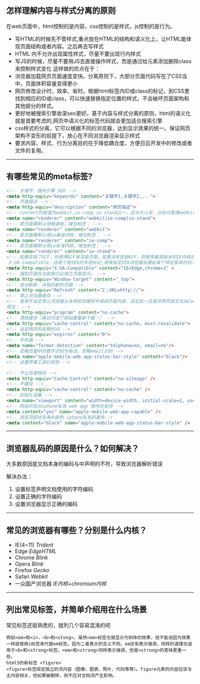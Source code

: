 ## 怎样理解内容与样式分离的原则
在web页面中，html控制的是内容，css控制的是样式，js控制的是行为。
- 写HTML的时候先不管样式,重点放在HTML的结构和语义化上，让HTML能体现页面结构或者内容。之后再去写样式
- HTML 内不允许出现属性样式，尽量不要出现行内样式
- 写JS的时候，尽量不要用JS去直接操作样式，而是通过给元素添加删除class来控制样式变化
这样做的优点在于：
- 浏览器加载网页页面速度变快。分离原则下，大部分页面代码写在了CSS当中，页面体积容量变得更小
- 网页修改设计时，效率、省时。根据html标签内ID或class的标记，到CSS里找到相应的ID或class，可以快速替换指定位置的样式，不会破坏页面架构和其他部分的样式。 
- 更好地被搜索引擎收录seo更好。基于内容与样式分离的原则，html的语义化就是首要考虑的,网页中语义化的标签代码就会更加适合搜索引擎
- css样式的分离，它可以根据不同的浏览器，达到显示效果的统一。保证网页架构不变形的前提下，放心在不同浏览器渲染显示样式
- 要求内容、样式、行为分离目的在于降低耦合度，方便日后开发中的修改或者文件的复用。
---
## 有哪些常见的meta标签?
``` html
<!-- 关键字，搜所引擎 SEO -->
<meta http-equiv="keywords" content="关键字1,关键字2,..."> 
<!-- 页面描述 -->
<meta http-equiv="description" content="网页描述"> 
<!-- content的取值为webkit,ie-comp,ie-stand之一，区分大小写，分别代表用webkit内核，IE兼容内核，IE标准内核。 -->
<meta name="renderer" content="webkit|ie-comp|ie-stand">
<!-- 若页面需默认用极速核，增加标签： -->
<meta name="renderer" content="webkit">
<!-- 若页面需默认用ie兼容内核，增加标签： -->
<meta name="renderer" content="ie-comp">
<!-- 若页面需默认用ie标准内核，增加标签： -->
<meta name="renderer" content="ie-stand">
<!-- 如果安装了GCF，则使用GCF来渲染页面，如果没有安装GCF，则使用最高版本的IE内核进行渲染。
 X-UA-Compatible：这是个是IE8的专用标记,用来指定IE8浏览器去模拟某个特定版本的IE浏览器的渲染方式(比如人见人烦的IE6)，以此来解决部分兼容问题。 -->
<meta http-equiv="X-UA-Compatible" content="IE=Edge,chrome=1" >
<!-- 强制页面在当前窗口以独立页面显示。 -->
<meta http-equiv="Window-target" content="_top">
<!-- 自动刷新，并指向新的页面 -->
<meta http-equiv="Refresh" content="2；URL=http://">
<!-- 禁止浏览器缓存 -->
<!-- 是用于设定禁止浏览器从本地机的缓存中调阅页面内容，设定后一旦离开网页就无法从Cache中再调出
用法： -->
<meta http-equiv="pragram" content="no-cache"> 
<!-- 清除缓存（再访问这个网站要重新下载！） -->
<meta http-equiv="cache-control" content="no-cache, must-revalidate"> 
<!-- 设定网页的到期时间 -->
<meta http-equiv="expires" content="0"> 
<!-- 手机端 -->
<meta name="format-detection" content="telphone=no, email=no"/>
<!-- 忽略页面中的数字识别为电话，忽略email识别 -->
<meta name="apple-mobile-web-app-status-bar-style" content="black"/>
<!-- 设置苹果工具栏颜色 -->

<!-- 不让百度转码 -->
<meta http-equiv="Cache-Control" content="no-siteapp" />
<!-- 不缓存 -->
<meta http-equiv="cache-control" content="no-cache" />
<!-- 初始化设备 -->
<meta name="viewport" content="width=device-width, initial-scale=1, user-scalable=no, minimal-ui" />
<!-- 网站开启对iphone私有 web app 程序的支持 -->
<meta content="yes" name="apple-mobile-web-app-capable" />
<!-- 改变顶部状态条的颜色 iphone私有的属性-->
<meta content="black" name="apple-mobile-web-app-status-bar-style" />
```
---
## 浏览器乱码的原因是什么？如何解决？
大多数原因是文档本身的编码与<meta charset>中声明的不符，导致浏览器解析错误

解决办法：
1. 设置<meta charset>标签声明文档使用的字符编码
2. 设置正确的字符编码
3. 设置浏览器显示正确的编码
---
## 常见的浏览器有哪些？分别是什么内核？
- IE(4~11) *Trident*
- Edge *EdgeHTML*
- Chrome *Blink*
- Opera *Blink*
- Firefox *Gecko*
- Safari *Webkit*
- 一众国产浏览器 *IE内核+chromium内核*
---
## 列出常见标签，并简单介绍用在什么场景
常见标签还挺熟悉的，就列几个容易混淆的吧
```
例如<em>和<i>，<b>和<stong>，虽然<em>标签也是显示为斜体的效果，但不能说因为效果一样就使用i标签来代替em标签。因为二者表示的含义不同，em还有表示强调，同样的道理也适用于<b>和<strong>标签。<em>和<strong>同样表示强调，但是<strong>的意味更重一些。
html5的新标签 <figure>
<figure>标签规定独立的流内容（图像、图表、照片、代码等等）。figure元素的内容应该与主内容相关，但如果被删除，则不应对文档流产生影响。

```